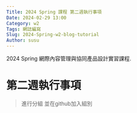 ```yaml
---
Title: 2024 Spring 課程 第二週執行事項
Date: 2024-02-29 13:00
Category: w2
Tags: 網誌編寫
Slug: 2024-Spring-w2-blog-tutorial
Author: susu
---
```


2024 Spring 網際內容管理與協同產品設計實習課程.

<!-- PELICAN_END_SUMMARY -->

# 第二週執行事項
>進行分組 並在github加入組別
